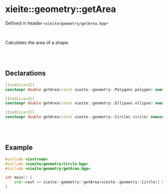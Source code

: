 # xieite::geometry::getArea
Defined in header `<xieite/geometry/getArea.hpp>`

<br/>

Calculates the area of a shape.

<br/><br/>

## Declarations
```cpp
[[nodiscard]]
constexpr double getArea(const xieite::geometry::Polygon& polygon) noexcept;
```
```cpp
[[nodiscard]]
constexpr double getArea(const xieite::geometry::Ellipse& ellipse) noexcept;
```
```cpp
[[nodiscard]]
constexpr double getArea(const xieite::geometry::Circle& circle) noexcept;
```

<br/><br/>

## Example
```cpp
#include <iostream>
#include <xieite/geometry/Circle.hpp>
#include <xieite/geometry/getArea.hpp>

int main() {
	std::cout << xieite::geometry::getArea(xieite::geometry::Circle({ 0.0, 0.0 }, 1.0)) << '\n';
}
```

